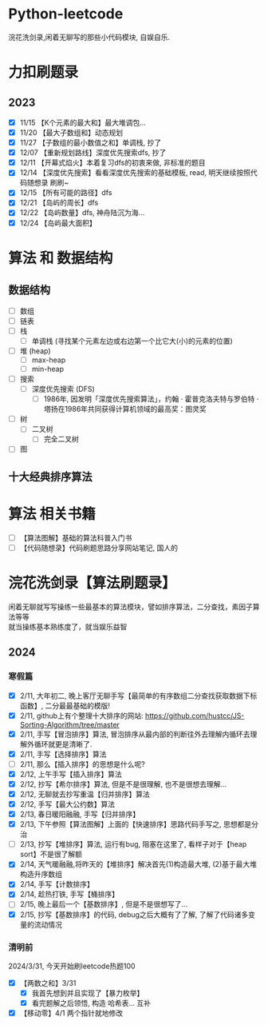 # Python-leetcode
 浣花洗剑录,闲着无聊写的那些小代码模块, 自娱自乐.
# 力扣刷题录
## 2023
- [x] 11/15 【K个元素的最大和】最大堆调包...
- [x] 11/20 【最大子数组和】动态规划
- [x] 11/27 【子数组的最小数值之和】单调栈, 抄了
- [x] 12/07 【重新规划路线】深度优先搜索dfs, 抄了
- [x] 12/11 【开幕式焰火】本着复习dfs的初衷来做, 非标准的题目
- [x] 12/14 【深度优先搜索】看看深度优先搜索的基础模板, read, 明天继续按照代码随想录 刷刷~
- [x] 12/15 【所有可能的路径】dfs
- [x] 12/21 【岛屿的周长】dfs
- [x] 12/22 【岛屿数量】dfs, 神舟陆沉为海...
- [x] 12/24 【岛屿最大面积】

# 算法 和 数据结构
## 数据结构
- [ ] 数组
- [ ] 链表
- [ ] 栈
    - [ ] 单调栈 (寻找某个元素左边或右边第一个比它大(小)的元素的位置)
- [ ] 堆 (heap)
    - [ ] max-heap
    - [ ] min-heap

- [ ] 搜索
    - [ ] 深度优先搜索 (DFS)
        - [ ] 1986年, 因发明「深度优先搜索算法」，约翰 · 霍普克洛夫特与罗伯特 · 塔扬在1986年共同获得计算机领域的最高奖：图灵奖
- [ ] 树
    - [ ] 二叉树
        - [ ] 完全二叉树
- [ ] 图
## 十大经典排序算法

# 算法 相关书籍
- [ ] 【算法图解】基础的算法科普入门书
- [ ] 【代码随想录】代码刷题思路分享网站笔记, 国人的

# 浣花洗剑录【算法刷题录】
闲着无聊就写写操练一些最基本的算法模块，譬如排序算法，二分查找，素因子算法等等\
就当操练基本熟练度了，就当娱乐益智
## 2024
### 寒假篇
- [x] 2/11, 大年初二, 晚上客厅无聊手写【最简单的有序数组二分查找获取数据下标函数】, 二分最最基础的模版!
- [x] 2/11, github上有个整理十大排序的网站: https://github.com/hustcc/JS-Sorting-Algorithm/tree/master
- [x] 2/11, 手写【冒泡排序】算法, 冒泡排序从最内部的判断往外去理解内循环去理解外循环就更是清晰了.
- [x] 2/11, 手写【选择排序】算法
- [ ] 2/11, 那么【插入排序】的思想是什么呢?
- [x] 2/12, 上午手写【插入排序】算法
- [x] 2/12, 抄写【希尔排序】算法, 但是不是很理解, 也不是很想去理解...
- [x] 2/12, 无聊就去抄写重温【归并排序】算法
- [x] 2/12, 手写【最大公约数】算法
- [x] 2/13, 春日暖阳融融, 手写【归并排序】
- [x] 2/13, 下午参照【算法图解】上面的【快速排序】思路代码手写之, 思想都是分治
- [ ] 2/13, 抄写【堆排序】算法, 运行有bug, 阻塞在这里了, 看样子对于【heap sort】不是很了解额
- [x] 2/14, 天气暖融融,将昨天的【堆排序】解决首先(1)构造最大堆, (2)基于最大堆构造升序数组
- [x] 2/14, 手写【计数排序】
- [x] 2/14, 趁热打铁, 手写【桶排序】
- [ ] 2/15, 晚上最后一个【基数排序】, 但是不是很想写了...
- [x] 2/15, 抄写【基数排序】的代码, debug之后大概有了了解, 了解了代码诸多变量的流动情况
### 清明前
2024/3/31, 今天开始刷leetcode热题100
- [x] 【两数之和】3/31
    - [x] 我首先想到并且实现了【暴力枚举】
    - [x] 看完题解之后领悟, 构造 哈希表... 互补 
- [x] 【移动零】4/1 两个指针就地修改
